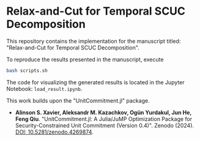 # Relax-and-Cut for Temporal SCUC Decomposition

This repository contains the implementation for the manuscript titled: "Relax-and-Cut for Temporal SCUC Decomposition".

To reproduce the results presented in the manuscript, execute
```bash
bash scripts.sh
```

The code for visualizing the generated results is located in the Jupyter Notebook: `load_result.ipynb`.

This work builds upon the "UnitCommitment.jl" package.
* **Alinson S. Xavier, Aleksandr M. Kazachkov, Ogün Yurdakul, Jun He, Feng Qiu**. "UnitCommitment.jl: A Julia/JuMP Optimization Package for Security-Constrained Unit Commitment (Version 0.4)". Zenodo (2024). [DOI: 10.5281/zenodo.4269874](https://doi.org/10.5281/zenodo.4269874).
